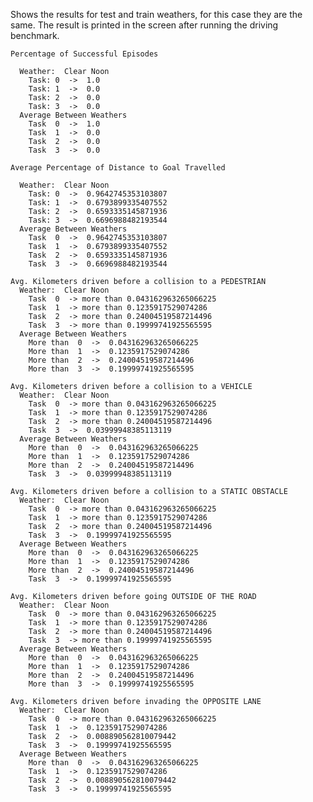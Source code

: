 Shows the results for test and train weathers, for this case they are the same.
The result is printed in the screen after running the driving benchmark.

    Percentage of Successful Episodes

      Weather:  Clear Noon
        Task: 0  ->  1.0
        Task: 1  ->  0.0
        Task: 2  ->  0.0
        Task: 3  ->  0.0
      Average Between Weathers
        Task  0  ->  1.0
        Task  1  ->  0.0
        Task  2  ->  0.0
        Task  3  ->  0.0

    Average Percentage of Distance to Goal Travelled

      Weather:  Clear Noon
        Task: 0  ->  0.9642745353103807
        Task: 1  ->  0.6793899335407552
        Task: 2  ->  0.6593335145871936
        Task: 3  ->  0.6696988482193544
      Average Between Weathers
        Task  0  ->  0.9642745353103807
        Task  1  ->  0.6793899335407552
        Task  2  ->  0.6593335145871936
        Task  3  ->  0.6696988482193544

    Avg. Kilometers driven before a collision to a PEDESTRIAN
      Weather:  Clear Noon
        Task  0  -> more than 0.043162963265066225
        Task  1  -> more than 0.1235917529074286
        Task  2  -> more than 0.24004519587214496
        Task  3  -> more than 0.19999741925565595
      Average Between Weathers
        More than  0  ->  0.043162963265066225
        More than  1  ->  0.1235917529074286
        More than  2  ->  0.24004519587214496
        More than  3  ->  0.19999741925565595

    Avg. Kilometers driven before a collision to a VEHICLE
      Weather:  Clear Noon
        Task  0  -> more than 0.043162963265066225
        Task  1  -> more than 0.1235917529074286
        Task  2  -> more than 0.24004519587214496
        Task  3  ->  0.03999948385113119
      Average Between Weathers
        More than  0  ->  0.043162963265066225
        More than  1  ->  0.1235917529074286
        More than  2  ->  0.24004519587214496
        Task  3  ->  0.03999948385113119

    Avg. Kilometers driven before a collision to a STATIC OBSTACLE
      Weather:  Clear Noon
        Task  0  -> more than 0.043162963265066225
        Task  1  -> more than 0.1235917529074286
        Task  2  -> more than 0.24004519587214496
        Task  3  ->  0.19999741925565595
      Average Between Weathers
        More than  0  ->  0.043162963265066225
        More than  1  ->  0.1235917529074286
        More than  2  ->  0.24004519587214496
        Task  3  ->  0.19999741925565595

    Avg. Kilometers driven before going OUTSIDE OF THE ROAD
      Weather:  Clear Noon
        Task  0  -> more than 0.043162963265066225
        Task  1  -> more than 0.1235917529074286
        Task  2  -> more than 0.24004519587214496
        Task  3  -> more than 0.19999741925565595
      Average Between Weathers
        More than  0  ->  0.043162963265066225
        More than  1  ->  0.1235917529074286
        More than  2  ->  0.24004519587214496
        More than  3  ->  0.19999741925565595

    Avg. Kilometers driven before invading the OPPOSITE LANE
      Weather:  Clear Noon
        Task  0  -> more than 0.043162963265066225
        Task  1  ->  0.1235917529074286
        Task  2  ->  0.008890562810079442
        Task  3  ->  0.19999741925565595
      Average Between Weathers
        More than  0  ->  0.043162963265066225
        Task  1  ->  0.1235917529074286
        Task  2  ->  0.008890562810079442
        Task  3  ->  0.19999741925565595
